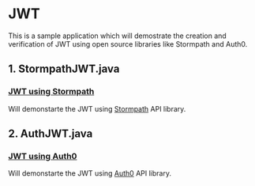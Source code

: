 # JWT

This is a sample application which will demostrate the creation and verification of JWT using open source libraries like Stormpath and Auth0.

## 1. StormpathJWT.java
 ### [JWT using Stormpath](https://github.com/abdulwaheed18/jwt/blob/master/src/main/java/com/waheedtechblog/jwt/StormpathJWT.java) 
 Will demonstarte the JWT using [Stormpath](https://github.com/jwtk/jjwt) API library.
 
 ## 2. AuthJWT.java
 ### [JWT using Auth0](https://github.com/abdulwaheed18/jwt/blob/master/src/main/java/com/waheedtechblog/jwt/AuthJWT.java) 
 Will demonstarte the JWT using [Auth0](https://github.com/auth0/java-jwt) API library.

